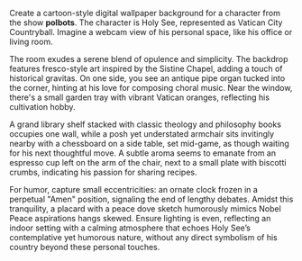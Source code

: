 Create a cartoon-style digital wallpaper background for a character from the show **polbots**. The character is Holy See, represented as Vatican City Countryball. Imagine a webcam view of his personal space, like his office or living room.

The room exudes a serene blend of opulence and simplicity. The backdrop features fresco-style art inspired by the Sistine Chapel, adding a touch of historical gravitas. On one side, you see an antique pipe organ tucked into the corner, hinting at his love for composing choral music. Near the window, there's a small garden tray with vibrant Vatican oranges, reflecting his cultivation hobby.

A grand library shelf stacked with classic theology and philosophy books occupies one wall, while a posh yet understated armchair sits invitingly nearby with a chessboard on a side table, set mid-game, as though waiting for his next thoughtful move. A subtle aroma seems to emanate from an espresso cup left on the arm of the chair, next to a small plate with biscotti crumbs, indicating his passion for sharing recipes.

For humor, capture small eccentricities: an ornate clock frozen in a perpetual "Amen" position, signaling the end of lengthy debates. Amidst this tranquility, a placard with a peace dove sketch humorously mimics Nobel Peace aspirations hangs skewed. Ensure lighting is even, reflecting an indoor setting with a calming atmosphere that echoes Holy See’s contemplative yet humorous nature, without any direct symbolism of his country beyond these personal touches.